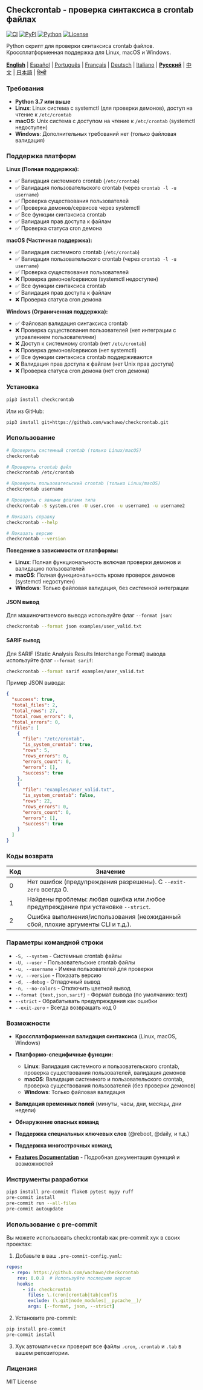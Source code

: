 ## Checkcrontab - проверка синтаксиса в crontab файлах

[![CI](https://github.com/wachawo/checkcrontab/actions/workflows/ci.yml/badge.svg)](https://github.com/wachawo/checkcrontab/actions/workflows/ci.yml)
[![PyPI](https://img.shields.io/pypi/v/checkcrontab.svg)](https://pypi.org/project/checkcrontab/)
[![Python](https://img.shields.io/pypi/pyversions/checkcrontab.svg)](https://pypi.org/project/checkcrontab/)
[![License](https://img.shields.io/badge/license-MIT-blue.svg)](https://github.com/wachawo/checkcrontab/blob/main/LICENSE)

Python скрипт для проверки синтаксиса crontab файлов. Кроссплатформенная поддержка для Linux, macOS и Windows.

**[English](https://github.com/wachawo/checkcrontab/blob/main/README.md)** | [Español](https://github.com/wachawo/checkcrontab/blob/main/docs/README_ES.md) | [Português](https://github.com/wachawo/checkcrontab/blob/main/docs/README_PT.md) | [Français](https://github.com/wachawo/checkcrontab/blob/main/docs/README_FR.md) | [Deutsch](https://github.com/wachawo/checkcrontab/blob/main/docs/README_DE.md) | [Italiano](https://github.com/wachawo/checkcrontab/blob/main/docs/README_IT.md) | **[Русский](https://github.com/wachawo/checkcrontab/blob/main/docs/README_RU.md)** | [中文](https://github.com/wachawo/checkcrontab/blob/main/docs/README_ZH.md) | [日本語](https://github.com/wachawo/checkcrontab/blob/main/docs/README_JA.md) | [हिन्दी](https://github.com/wachawo/checkcrontab/blob/main/docs/README_HI.md)

### Требования

- **Python 3.7 или выше**
- **Linux**: Linux система с systemctl (для проверки демонов), доступ на чтение к `/etc/crontab`
- **macOS**: Unix система с доступом на чтение к `/etc/crontab` (systemctl недоступен)
- **Windows**: Дополнительных требований нет (только файловая валидация)

### Поддержка платформ

**Linux (Полная поддержка):**
- ✅ Валидация системного crontab (`/etc/crontab`)
- ✅ Валидация пользовательского crontab (через `crontab -l -u username`)
- ✅ Проверка существования пользователей
- ✅ Проверка демонов/сервисов через systemctl
- ✅ Все функции синтаксиса crontab
- ✅ Валидация прав доступа к файлам
- ✅ Проверка статуса cron демона

**macOS (Частичная поддержка):**
- ✅ Валидация системного crontab (`/etc/crontab`)
- ✅ Валидация пользовательского crontab (через `crontab -l -u username`)
- ✅ Проверка существования пользователей
- ❌ Проверка демонов/сервисов (systemctl недоступен)
- ✅ Все функции синтаксиса crontab
- ✅ Валидация прав доступа к файлам
- ❌ Проверка статуса cron демона

**Windows (Ограниченная поддержка):**
- ✅ Файловая валидация синтаксиса crontab
- ❌ Проверка существования пользователей (нет интеграции с управлением пользователями)
- ❌ Доступ к системному crontab (нет `/etc/crontab`)
- ❌ Проверка демонов/сервисов (нет systemctl)
- ✅ Все функции синтаксиса crontab поддерживаются
- ❌ Валидация прав доступа к файлам (нет Unix прав доступа)
- ❌ Проверка статуса cron демона (нет cron демона)

### Установка

```bash
pip3 install checkcrontab
```

Или из GitHub:

```bash
pip3 install git+https://github.com/wachawo/checkcrontab.git
```

### Использование

```bash
# Проверить системный crontab (только Linux/macOS)
checkcrontab

# Проверить crontab файл
checkcrontab /etc/crontab

# Проверить пользовательский crontab (только Linux/macOS)
checkcrontab username

# Проверить с явными флагами типа
checkcrontab -S system.cron -U user.cron -u username1 -u username2

# Показать справку
checkcrontab --help

# Показать версию
checkcrontab --version
```

**Поведение в зависимости от платформы:**
- **Linux**: Полная функциональность включая проверки демонов и валидацию пользователей
- **macOS**: Полная функциональность кроме проверок демонов (systemctl недоступен)
- **Windows**: Только файловая валидация, без системной интеграции

#### JSON вывод
Для машиночитаемого вывода используйте флаг `--format json`:

```bash
checkcrontab --format json examples/user_valid.txt
```

#### SARIF вывод
Для SARIF (Static Analysis Results Interchange Format) вывода используйте флаг `--format sarif`:

```bash
checkcrontab --format sarif examples/user_valid.txt
```


Пример JSON вывода:

```json
{
  "success": true,
  "total_files": 2,
  "total_rows": 27,
  "total_rows_errors": 0,
  "total_errors": 0,
  "files": [
    {
      "file": "/etc/crontab",
      "is_system_crontab": true,
      "rows": 5,
      "rows_errors": 0,
      "errors_count": 0,
      "errors": [],
      "success": true
    },
    {
      "file": "examples/user_valid.txt",
      "is_system_crontab": false,
      "rows": 22,
      "rows_errors": 0,
      "errors_count": 0,
      "errors": [],
      "success": true
    }
  ]
}
```

### Коды возврата

| Код | Значение |
|-----|----------|
| 0   | Нет ошибок (предупреждения разрешены). С `--exit-zero` всегда 0. |
| 1   | Найдены проблемы: любая ошибка или любое предупреждение при установке `--strict`. |
| 2   | Ошибка выполнения/использования (неожиданный сбой, плохие аргументы CLI и т.д.). |

### Параметры командной строки

- `-S, --system` - Системные crontab файлы
- `-U, --user` - Пользовательские crontab файлы
- `-u, --username` - Имена пользователей для проверки
- `-v, --version` - Показать версию
- `-d, --debug` - Отладочный вывод
- `-n, --no-colors` - Отключить цветной вывод
- `--format {text,json,sarif}` - Формат вывода (по умолчанию: text)
- `--strict` - Обрабатывать предупреждения как ошибки
- `--exit-zero` - Всегда возвращать код 0


### Возможности

- **Кроссплатформенная валидация синтаксиса** (Linux, macOS, Windows)
- **Платформо-специфичные функции:**
  - **Linux**: Валидация системного и пользовательского crontab, проверка существования пользователей, валидация демонов
  - **macOS**: Валидация системного и пользовательского crontab, проверка существования пользователей (без проверки демонов)
  - **Windows**: Только файловая валидация
- **Валидация временных полей** (минуты, часы, дни, месяцы, дни недели)
- **Обнаружение опасных команд**
- **Поддержка специальных ключевых слов** (@reboot, @daily, и т.д.)
- **Поддержка многострочных команд**

- **[Features Documentation](https://github.com/wachawo/checkcrontab/blob/main/docs/FEATURES.md)** - Подробная документация функций и возможностей

### Инструменты разработки

```bash
pip3 install pre-commit flake8 pytest mypy ruff
pre-commit install
pre-commit run --all-files
pre-commit autoupdate
```

### Использование с pre-commit

Вы можете использовать checkcrontab как pre-commit хук в своих проектах:

1. Добавьте в ваш `.pre-commit-config.yaml`:

```yaml
repos:
  - repo: https://github.com/wachawo/checkcrontab
    rev: 0.0.8  # Используйте последнюю версию
    hooks:
      - id: checkcrontab
        files: \.(cron|crontab|tab|conf)$
        exclude: (\.git|node_modules|__pycache__)/
        args: [--format, json, --strict]
```

2. Установите pre-commit:

```bash
pip install pre-commit
pre-commit install
```

3. Хук автоматически проверит все файлы `.cron`, `.crontab` и `.tab` в вашем репозитории.

### Лицензия

MIT License

